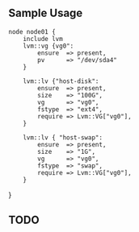 ## Sample Usage

    node node01 {
        include lvm 
        lvm::vg {vg0":
            ensure  => present,
            pv      => "/dev/sda4"
        }

        lvm::lv {"host-disk":
            ensure  => present,
            size    => "100G",
            vg      => "vg0",
            fstype  => "ext4",
            require => Lvm::VG["vg0"],
        }

        lvm::lv { "host-swap":
            ensure  => present,
            size    => "1G",
            vg      => "vg0",
            fstype  => "swap",
            require => Lvm::VG["vg0"],
        }
  }
## TODO
